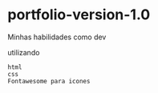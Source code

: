 # portfolio-version-1.0

Minhas habilidades como dev

utilizando

    html
    css
    Fontawesome para icones
